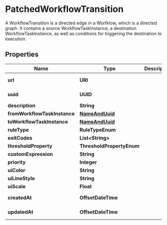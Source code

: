 

# PatchedWorkflowTransition

A WorkflowTransition is a directed edge in a Worfklow, which is a directed graph. It contains a source WorkflowTaskInstance, a destination WorkflowTaskInstance, as well as conditions for triggering the destination to execution.

## Properties

Name | Type | Description | Notes
------------ | ------------- | ------------- | -------------
**url** | **URI** |  |  [optional] [readonly]
**uuid** | **UUID** |  |  [optional] [readonly]
**description** | **String** |  |  [optional]
**fromWorkflowTaskInstance** | [**NameAndUuid**](NameAndUuid.md) |  |  [optional]
**toWorkflowTaskInstance** | [**NameAndUuid**](NameAndUuid.md) |  |  [optional]
**ruleType** | **RuleTypeEnum** |  |  [optional]
**exitCodes** | **List&lt;String&gt;** |  |  [optional]
**thresholdProperty** | **ThresholdPropertyEnum** |  |  [optional]
**customExpression** | **String** |  |  [optional]
**priority** | **Integer** |  |  [optional]
**uiColor** | **String** |  |  [optional]
**uiLineStyle** | **String** |  |  [optional]
**uiScale** | **Float** |  |  [optional]
**createdAt** | **OffsetDateTime** |  |  [optional] [readonly]
**updatedAt** | **OffsetDateTime** |  |  [optional] [readonly]



